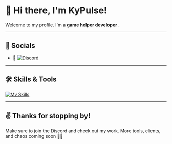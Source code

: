 # 👾 Hi there, I'm KyPulse!

Welcome to my profile. I'm a **game helper developer** .

---


## 🔗 Socials
- 💬 [![Discord](https://img.shields.io/badge/Join%20My%20Discord-KyPulse%20Hub-5865F2?style=for-the-badge&logo=discord&logoColor=white)](https://discord.gg/g3h87TyGs6)

---

## 🛠️ Skills & Tools

[![My Skills](https://skillicons.dev/icons?i=js,python,java)](https://skillicons.dev)

---



## ✌️ Thanks for stopping by!

Make sure to join the Discord and check out my work. More tools, clients, and chaos coming soon 👨‍💻
